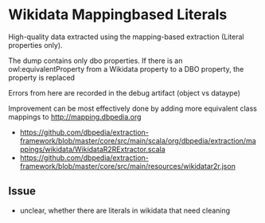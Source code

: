 # Wikidata Mappingbased Literals
High-quality data extracted using the mapping-based extraction (Literal properties only).

The dump contains only dbo properties.
If there is an owl:equivalentProperty from a Wikidata property to a DBO property, the property is replaced

Errors from here are recorded in the debug artifact (object vs dataype)

Improvement can be most effectively done by adding more equivalent class mappings to http://mapping.dbpedia.org

* https://github.com/dbpedia/extraction-framework/blob/master/core/src/main/scala/org/dbpedia/extraction/mappings/wikidata/WikidataR2RExtractor.scala
* https://github.com/dbpedia/extraction-framework/blob/master/core/src/main/resources/wikidatar2r.json


## Issue
* unclear, whether there are literals in wikidata that need cleaning
